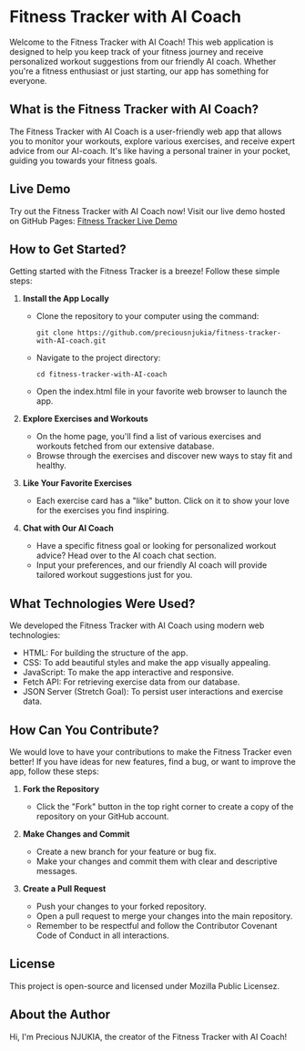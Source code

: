 
# Fitness Tracker with AI Coach

Welcome to the Fitness Tracker with AI Coach! This web application is designed to help you keep track of your fitness journey and receive personalized workout suggestions from our friendly AI coach. Whether you're a fitness enthusiast or just starting, our app has something for everyone.

## What is the Fitness Tracker with AI Coach?

The Fitness Tracker with AI Coach is a user-friendly web app that allows you to monitor your workouts, explore various exercises, and receive expert advice from our AI-coach. It's like having a personal trainer in your pocket, guiding you towards your fitness goals.

## Live Demo

Try out the Fitness Tracker with AI Coach now! Visit our live demo hosted on GitHub Pages: [Fitness Tracker Live Demo](https://preciousnjukia.github.io/fitness-tracker-with-AI-coach/)

## How to Get Started?

Getting started with the Fitness Tracker is a breeze! Follow these simple steps:

1. **Install the App Locally**
   - Clone the repository to your computer using the command:
     ```
     git clone https://github.com/preciousnjukia/fitness-tracker-with-AI-coach.git
     ```
   - Navigate to the project directory:
     ```
     cd fitness-tracker-with-AI-coach
     ```
   - Open the index.html file in your favorite web browser to launch the app.

2. **Explore Exercises and Workouts**
   - On the home page, you'll find a list of various exercises and workouts fetched from our extensive database.
   - Browse through the exercises and discover new ways to stay fit and healthy.

3. **Like Your Favorite Exercises**
   - Each exercise card has a "like" button. Click on it to show your love for the exercises you find inspiring.

4. **Chat with Our AI Coach**
   - Have a specific fitness goal or looking for personalized workout advice? Head over to the AI coach chat section.
   - Input your preferences, and our friendly AI coach will provide tailored workout suggestions just for you.

## What Technologies Were Used?

We developed the Fitness Tracker with AI Coach using modern web technologies:

- HTML: For building the structure of the app.
- CSS: To add beautiful styles and make the app visually appealing.
- JavaScript: To make the app interactive and responsive.
- Fetch API: For retrieving exercise data from our database.
- JSON Server (Stretch Goal): To persist user interactions and exercise data.

## How Can You Contribute?

We would love to have your contributions to make the Fitness Tracker even better! If you have ideas for new features, find a bug, or want to improve the app, follow these steps:

1. **Fork the Repository**
   - Click the "Fork" button in the top right corner to create a copy of the repository on your GitHub account.

2. **Make Changes and Commit**
   - Create a new branch for your feature or bug fix.
   - Make your changes and commit them with clear and descriptive messages.

3. **Create a Pull Request**
   - Push your changes to your forked repository.
   - Open a pull request to merge your changes into the main repository.
   - Remember to be respectful and follow the Contributor Covenant Code of Conduct in all interactions.

## License

This project is open-source and licensed under Mozilla Public Licensez.

## About the Author

Hi, I'm Precious NJUKIA, the creator of the Fitness Tracker with AI Coach! 

